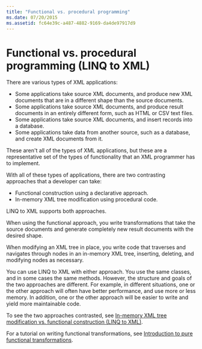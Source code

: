```yaml
---
title: "Functional vs. procedural programming"
ms.date: 07/20/2015
ms.assetid: fc64e39c-a487-4882-9169-da4de97917d9
---
```


# Functional vs. procedural programming (LINQ to XML)

There are various types of XML applications:

- Some applications take source XML documents, and produce new XML documents that are in a different shape than the source documents.
- Some applications take source XML documents, and produce result documents in an entirely different form, such as HTML or CSV text files.
- Some applications take source XML documents, and insert records into a database.
- Some applications take data from another source, such as a database, and create XML documents from it.

These aren't all of the types of XML applications, but these are a representative set of the types of functionality that an XML programmer has to implement.

With all of these types of applications, there are two contrasting approaches that a developer can take:

- Functional construction using a declarative approach.
- In-memory XML tree modification using procedural code.

LINQ to XML supports both approaches.

When using the functional approach, you write transformations that take the source documents and generate completely new result documents with the desired shape.

When modifying an XML tree in place, you write code that traverses and navigates through nodes in an in-memory XML tree, inserting, deleting, and modifying nodes as necessary.

You can use LINQ to XML with either approach. You use the same classes, and in some cases the same methods. However, the structure and goals of the two approaches are different. For example, in different situations, one or the other approach will often have better performance, and use more or less memory. In addition, one or the other approach will be easier to write and yield more maintainable code.

To see the two approaches contrasted, see [In-memory XML tree modification vs. functional construction (LINQ to XML)](in-memory-xml-tree-modification-vs-functional-construction.md).

For a tutorial on writing functional transformations, see [Introduction to pure functional transformations](pure-functional-transformations.md).
